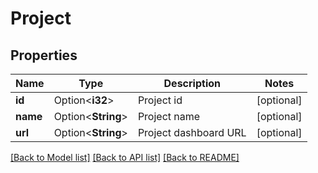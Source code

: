 # Project

## Properties

Name | Type | Description | Notes
------------ | ------------- | ------------- | -------------
**id** | Option<**i32**> | Project id | [optional]
**name** | Option<**String**> | Project name | [optional]
**url** | Option<**String**> | Project dashboard URL | [optional]

[[Back to Model list]](../README.md#documentation-for-models) [[Back to API list]](../README.md#documentation-for-api-endpoints) [[Back to README]](../README.md)


